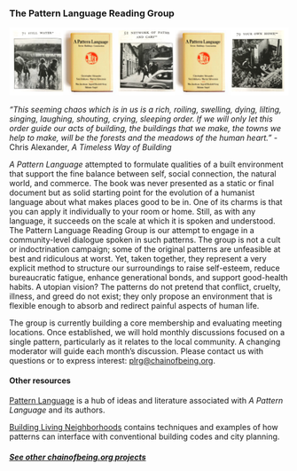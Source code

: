 ### The Pattern Language Reading Group

<img src="../tiles/plrg.png">

*“This seeming chaos which is in us is a rich, roiling, swelling, dying, lilting, singing, laughing, shouting, crying, sleeping order.  If we will only let this order guide our acts of building, the buildings that we make, the towns we help to make, will be the forests and the meadows of the human heart.”*  - Chris Alexander, *A Timeless Way of Building*

*A Pattern Language* attempted to formulate qualities of a built environment that support the fine balance between self, social connection, the natural world, and commerce.  The book was never presented as a static or final document but as solid starting point for the evolution of a humanist language about what makes places good to be in.  One of its charms is that you can apply it individually to your room or home.  Still, as with any language, it succeeds on the scale at which it is spoken and understood.  The Pattern Language Reading Group is our attempt to engage in a community-level dialogue spoken in such patterns.  The group is not a cult or indoctrination campaign; some of the original patterns are unfeasible at best and ridiculous at worst.  Yet, taken together, they represent a very explicit method to structure our surroundings to raise self-esteem, reduce bureaucratic fatigue, enhance generational bonds, and support good-health habits.  A utopian vision?  The patterns do not pretend that conflict, cruelty, illness, and greed do not exist; they only propose an environment that is flexible enough to absorb and redirect painful aspects of human life. 

The group is currently building a core membership and evaluating meeting locations.  Once established, we will hold monthly discussions focused on a single pattern, particularly as it relates to the local community.  A changing moderator will guide each month’s discussion.  Please contact us with questions or to express interest: <plrg@chainofbeing.org>.


#### Other resources

[Pattern Language](https://www.patternlanguage.com/) is a hub of ideas and literature associated with *A Pattern Language* and its authors.

[Building Living Neighborhoods](http://www.livingneighborhoods.org/ht-0/bln-exp.htm) contains techniques and examples of how patterns can interface with conventional building codes and city planning.

##### [See other chainofbeing.org projects](../index)
